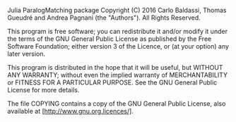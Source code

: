 Julia ParalogMatching package
Copyright (C) 2016 Carlo Baldassi, Thomas Gueudré and Andrea Pagnani
(the "Authors").
All Rights Reserved.

This program is free software; you can redistribute it and/or modify
it under the terms of the GNU General Public License as published by
the Free Software Foundation; either version 3 of the Licence, or (at
your option) any later version.

This program is distributed in the hope that it will be useful, but
WITHOUT ANY WARRANTY; without even the implied warranty of
MERCHANTABILITY or FITNESS FOR A PARTICULAR PURPOSE.  See the GNU
General Public License for more details.

The file COPYING contains a copy of the GNU General Public License,
also available at [http://www.gnu.org.licences/].
